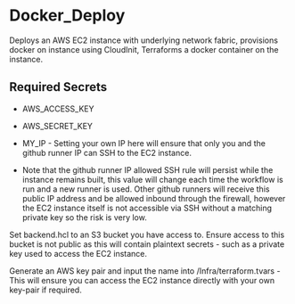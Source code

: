# Docker_Deploy

Deploys an AWS EC2 instance with underlying network fabric, provisions docker on instance using CloudInit, Terraforms a docker container on the instance.

## Required Secrets

- AWS_ACCESS_KEY
- AWS_SECRET_KEY
- MY_IP - Setting your own IP here will ensure that only you and the github runner IP can SSH to the EC2 instance.

- Note that the github runner IP allowed SSH rule will persist while the instance remains built, this value will change each time the workflow is run and a new runner is used. Other github runners will receive this public IP address and be allowed inbound through the firewall, however the EC2 instance itself is not accessible via SSH without a matching private key so the risk is very low.

Set backend.hcl to an S3 bucket you have access to. Ensure access to this bucket is not public as this will contain plaintext secrets - such as a private key used to access the EC2 instance.

Generate an AWS key pair and input the name into /Infra/terraform.tvars - This will ensure you can access the EC2 instance directly with your own key-pair if required.
